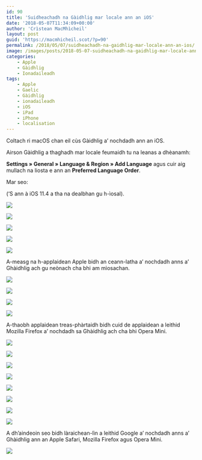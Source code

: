 ```yaml
---
id: 90
title: 'Suidheachadh na Gàidhlig mar locale ann an iOS'
date: '2018-05-07T11:34:09+00:00'
author: 'Crìstean MacMhìcheil'
layout: post
guid: 'https://macmhicheil.scot/?p=90'
permalink: /2018/05/07/suidheachadh-na-gaidhlig-mar-locale-ann-an-ios/
image: /images/posts/2018-05-07-suidheachadh-na-gaidhlig-mar-locale-ann-an-ios.png
categories:
    - Apple
    - Gàidhlig
    - Ionadaileadh
tags:
    - Apple
    - Gaelic
    - Gàidhlig
    - ionadaileadh
    - iOS
    - iPad
    - iPhone
    - localisation
---
```


Coltach ri macOS chan eil cùs Gàidhlig a’ nochdadh ann an iOS.

Airson Gàidhlig a thaghadh mar locale feumaidh tu na leanas a dhèanamh:

**Settings » General » Language &amp; Region » Add Language** agus cuir aig mullach na liosta e ann an **Preferred Language Order**.

Mar seo:

(‘S ann à iOS 11.4 a tha na dealbhan gu h-ìosal).

![](/images/posts/2018-05-07-suidheachadh-na-gaidhlig-mar-locale-ann-an-ios-img-01.png)

![](/images/posts/2018-05-07-suidheachadh-na-gaidhlig-mar-locale-ann-an-ios-img-02.png)

![](/images/posts/2018-05-07-suidheachadh-na-gaidhlig-mar-locale-ann-an-ios-img-03.png)

![](/images/posts/2018-05-07-suidheachadh-na-gaidhlig-mar-locale-ann-an-ios-img-04.png)

![](/images/posts/2018-05-07-suidheachadh-na-gaidhlig-mar-locale-ann-an-ios-img-05.png)

A-measg na h-applaidean Apple bidh an ceann-latha a’ nochdadh anns a’ Ghàidhlig ach gu neònach cha bhi am mìosachan.

![](/images/posts/2018-05-07-suidheachadh-na-gaidhlig-mar-locale-ann-an-ios-img-06.png)

![](/images/posts/2018-05-07-suidheachadh-na-gaidhlig-mar-locale-ann-an-ios-img-07.png)

![](/images/posts/2018-05-07-suidheachadh-na-gaidhlig-mar-locale-ann-an-ios-img-08.png)

![](/images/posts/2018-05-07-suidheachadh-na-gaidhlig-mar-locale-ann-an-ios-img-09.png)

A-thaobh applaidean treas-phàrtaidh bidh cuid de applaidean a leithid Mozilla Firefox a’ nochdadh sa Ghàidhlig ach cha bhi Opera Mini.

![](/images/posts/2018-05-07-suidheachadh-na-gaidhlig-mar-locale-ann-an-ios-img-11.png)

![](/images/posts/2018-05-07-suidheachadh-na-gaidhlig-mar-locale-ann-an-ios-img-12.png)

![](/images/posts/2018-05-07-suidheachadh-na-gaidhlig-mar-locale-ann-an-ios-img-13.png)

![](/images/posts/2018-05-07-suidheachadh-na-gaidhlig-mar-locale-ann-an-ios-img-14.png)

![](/images/posts/2018-05-07-suidheachadh-na-gaidhlig-mar-locale-ann-an-ios-img-15.png)

![](/images/posts/2018-05-07-suidheachadh-na-gaidhlig-mar-locale-ann-an-ios-img-16.png)

![](/images/posts/2018-05-07-suidheachadh-na-gaidhlig-mar-locale-ann-an-ios-img-17.png)

![](/images/posts/2018-05-07-suidheachadh-na-gaidhlig-mar-locale-ann-an-ios-img-18.png)

A dh’aindeoin seo bidh làraichean-lìn a leithid Google a’ nochdadh anns a’ Ghàidhlig ann an Apple Safari, Mozilla Firefox agus Opera Mini.

![](/images/posts/2018-05-07-suidheachadh-na-gaidhlig-mar-locale-ann-an-ios-img-10.png)
